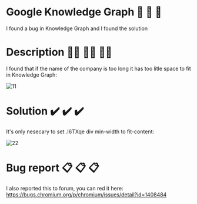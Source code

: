 # Google Knowledge Graph 🐛 🐛 🐛

I found a bug in Knowledge Graph and I found the solution

# Description ✍🏻 ✍🏻 ✍🏻

I found that if the name of the company is too long it has too litle space to fit in Knowledge Graph: 

![11](https://user-images.githubusercontent.com/118370365/213277985-4c1cb40e-a7b8-4317-b72d-54b6b08ffac6.PNG)

# Solution ✔️ ✔️ ✔️

It's only nesecary to set .I6TXqe div min-width to fit-content:

![22](https://user-images.githubusercontent.com/118370365/213278517-b1504b6f-664f-4ba7-a65a-37e4223ea55f.PNG)


# Bug report 📋 📋 📋

I also reported this to forum, you can red it here: https://bugs.chromium.org/p/chromium/issues/detail?id=1408484
